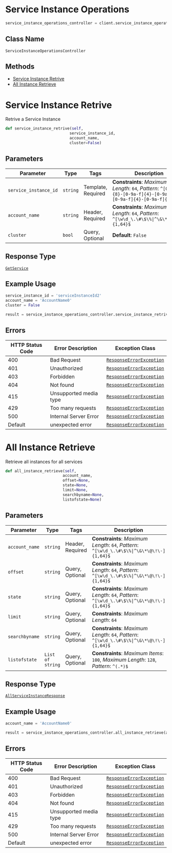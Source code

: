 # Service Instance Operations

```python
service_instance_operations_controller = client.service_instance_operations
```

## Class Name

`ServiceInstanceOperationsController`

## Methods

* [Service Instance Retrive](../../doc/controllers/service-instance-operations.md#service-instance-retrive)
* [All Instance Retrieve](../../doc/controllers/service-instance-operations.md#all-instance-retrieve)


# Service Instance Retrive

Retrive a Service Instance

```python
def service_instance_retrive(self,
                            service_instance_id,
                            account_name,
                            cluster=False)
```

## Parameters

| Parameter | Type | Tags | Description |
|  --- | --- | --- | --- |
| `service_instance_id` | `string` | Template, Required | **Constraints**: *Maximum Length*: `64`, *Pattern*: `^[0-9a-f]{8}-[0-9a-f]{4}-[0-9a-f]{4}-[0-9a-f]{4}-[0-9a-f]{12}$` |
| `account_name` | `string` | Header, Required | **Constraints**: *Maximum Length*: `64`, *Pattern*: `^[\w\d_\.\#\$\%\|^\&\*\@\!\-]{1,64}$` |
| `cluster` | `bool` | Query, Optional | **Default**: `False` |

## Response Type

[`GetService`](../../doc/models/get-service.md)

## Example Usage

```python
service_instance_id = 'serviceInstanceId2'
account_name = 'AccountName0'
cluster = False

result = service_instance_operations_controller.service_instance_retrive(service_instance_id, account_name, cluster)
```

## Errors

| HTTP Status Code | Error Description | Exception Class |
|  --- | --- | --- |
| 400 | Bad Request | [`ResponseErrorException`](../../doc/models/response-error-exception.md) |
| 401 | Unauthorized | [`ResponseErrorException`](../../doc/models/response-error-exception.md) |
| 403 | Forbidden | [`ResponseErrorException`](../../doc/models/response-error-exception.md) |
| 404 | Not found | [`ResponseErrorException`](../../doc/models/response-error-exception.md) |
| 415 | Unsupported media type | [`ResponseErrorException`](../../doc/models/response-error-exception.md) |
| 429 | Too many requests | [`ResponseErrorException`](../../doc/models/response-error-exception.md) |
| 500 | Internal Server Error | [`ResponseErrorException`](../../doc/models/response-error-exception.md) |
| Default | unexpected error | [`ResponseErrorException`](../../doc/models/response-error-exception.md) |


# All Instance Retrieve

Retrieve all instances for all services

```python
def all_instance_retrieve(self,
                         account_name,
                         offset=None,
                         state=None,
                         limit=None,
                         searchbyname=None,
                         listofstate=None)
```

## Parameters

| Parameter | Type | Tags | Description |
|  --- | --- | --- | --- |
| `account_name` | `string` | Header, Required | **Constraints**: *Maximum Length*: `64`, *Pattern*: `^[\w\d_\.\#\$\%\|^\&\*\@\!\-]{1,64}$` |
| `offset` | `string` | Query, Optional | **Constraints**: *Maximum Length*: `64`, *Pattern*: `^[\w\d_\.\#\$\%\|^\&\*\@\!\-]{1,64}$` |
| `state` | `string` | Query, Optional | **Constraints**: *Maximum Length*: `64`, *Pattern*: `^[\w\d_\.\#\$\%\|^\&\*\@\!\-]{1,64}$` |
| `limit` | `string` | Query, Optional | **Constraints**: *Maximum Length*: `64` |
| `searchbyname` | `string` | Query, Optional | **Constraints**: *Maximum Length*: `64`, *Pattern*: `^[\w\d_\.\#\$\%\|^\&\*\@\!\-]{1,64}$` |
| `listofstate` | `List of string` | Query, Optional | **Constraints**: *Maximum Items*: `100`, *Maximum Length*: `128`, *Pattern*: `^(.*)$` |

## Response Type

[`AllServiceInstanceResponse`](../../doc/models/all-service-instance-response.md)

## Example Usage

```python
account_name = 'AccountName0'

result = service_instance_operations_controller.all_instance_retrieve(account_name)
```

## Errors

| HTTP Status Code | Error Description | Exception Class |
|  --- | --- | --- |
| 400 | Bad Request | [`ResponseErrorException`](../../doc/models/response-error-exception.md) |
| 401 | Unauthorized | [`ResponseErrorException`](../../doc/models/response-error-exception.md) |
| 403 | Forbidden | [`ResponseErrorException`](../../doc/models/response-error-exception.md) |
| 404 | Not found | [`ResponseErrorException`](../../doc/models/response-error-exception.md) |
| 415 | Unsupported media type | [`ResponseErrorException`](../../doc/models/response-error-exception.md) |
| 429 | Too many requests | [`ResponseErrorException`](../../doc/models/response-error-exception.md) |
| 500 | Internal Server Error | [`ResponseErrorException`](../../doc/models/response-error-exception.md) |
| Default | unexpected error | [`ResponseErrorException`](../../doc/models/response-error-exception.md) |

